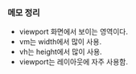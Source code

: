 ### 메모 정리 
+ viewport 화면에서 보이는 영역이다.
+ vm는 width에서 많이 사용.
+ vh는 height에서 많이 사용.
+ viewport는 레이아웃에 자주 사용함. 
